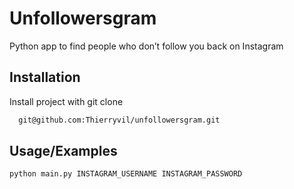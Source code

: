 
# Unfollowersgram

Python app to find people who don’t follow you back on Instagram



## Installation

Install project with git clone 

```bash
  git@github.com:Thierryvil/unfollowersgram.git
```


    
## Usage/Examples

```bash
python main.py INSTAGRAM_USERNAME INSTAGRAM_PASSWORD
```